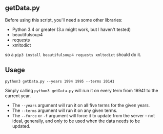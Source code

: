 ## getData.py
Before using this script, you'll need a some other libraries:

- Python 3.4 or greater (3.x might work, but I haven't tested)
- beautifulsoup4
- requests
- xmltodict

so a `pip3 install beautifulsoup4 requests xmltodict` should do it.

## Usage

`python3 getData.py --years 1994 1995 --terms 20141`

Simply calling `python3 getData.py` will run it on every term from 19941 to the current year.

- The `--years` argument will run it on all five terms for the given years.
- The `--terms` argument will run it on any given terms.
- The `--force` or `-f` argument will force it to update from the server – not ideal, generally, and only to be used when the data needs to be updated.
